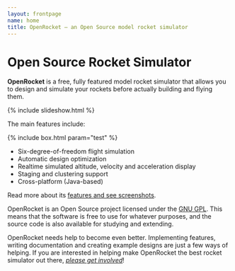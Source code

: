 ```yaml
---
layout: frontpage
name: home
title: OpenRocket — an Open Source model rocket simulator
---
```


# Open Source Rocket Simulator

**OpenRocket** is a free, fully featured model rocket simulator that allows you to design and simulate your rockets before actually building and flying them.

<script>
    var images = [
        ["http://placehold.it/870x335", "alt text grey"],
        ["http://placehold.it/870x335/ff22cc/ffffff", "alt text magenta"],
        ["http://placehold.it/870x335/cc22ff/ffffff", "alt text purple"]
    ];
</script>
{% include slideshow.html %}

The main features include:

{% include box.html param="test" %}

 - Six-degree-of-freedom flight simulation
 - Automatic design optimization
 - Realtime simulated altitude, velocity and acceleration display
 - Staging and clustering support
 - Cross-platform (Java-based)

Read more about its [features and see screenshots](features).

OpenRocket is an Open Source project licensed under the [GNU GPL](license). This means that the software is free to use for whatever purposes, and the source code is also available for studying and extending.

OpenRocket needs help to become even better. Implementing features, writing documentation and creating example designs are just a few ways of helping. If you are interested in helping make OpenRocket the best rocket simulator out there, _[please get involved](collaborate)_!
